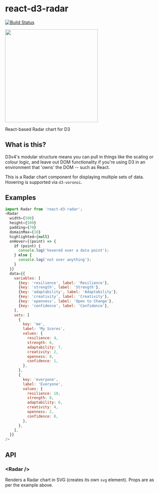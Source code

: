 # react-d3-radar

[![Build Status](https://travis-ci.org/shauns/react-d3-radar.svg?branch=master)](https://travis-ci.org/shauns/react-d3-radar)

<img src="http://i.imgur.com/rgJ7bXi.png" width="300">

React-based Radar chart for D3

## What is this?

D3v4's modular structure means you can pull in things like the scaling or colour logic, and leave out DOM functionality if you're using D3 in an environment that 'owns' the DOM -- such as React.

This is a Radar chart component for displaying multiple sets of data. Hovering is supported via `d3-voronoi`.

## Examples

```js
import Radar from 'react-d3-radar';
<Radar
  width={500}
  height={500}
  padding={70}
  domainMax={10}
  highlighted={null}
  onHover={(point) => {
    if (point) {
      console.log('hovered over a data point');
    } else {
      console.log('not over anything');
    }
  }}
  data={{
    variables: [
      {key: 'resilience', label: 'Resilience'},
      {key: 'strength', label: 'Strength'},
      {key: 'adaptability', label: 'Adaptability'},
      {key: 'creativity', label: 'Creativity'},
      {key: 'openness', label: 'Open to Change'},
      {key: 'confidence', label: 'Confidence'},
    ],
    sets: [
      {
        key: 'me',
        label: 'My Scores',
        values: {
          resilience: 4,
          strength: 6,
          adaptability: 7,
          creativity: 2,
          openness: 8,
          confidence: 1,
        },
      },
      {
        key: 'everyone',
        label: 'Everyone',
        values: {
          resilience: 10,
          strength: 8,
          adaptability: 6,
          creativity: 4,
          openness: 2,
          confidence: 0,
        },
      },
    ],
  }}
/>
```
## API

### &lt;Radar />

Renders a Radar chart in SVG (creates its own `svg` element). Props are as per the example above.
